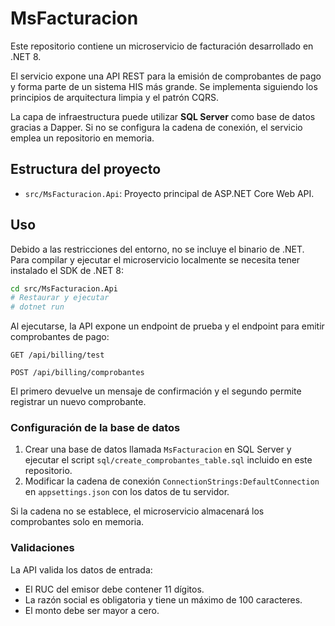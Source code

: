 # MsFacturacion

Este repositorio contiene un microservicio de facturación desarrollado en .NET 8.

El servicio expone una API REST para la emisión de comprobantes de pago y forma parte de un sistema HIS más grande. Se implementa siguiendo los principios de arquitectura limpia y el patrón CQRS.

La capa de infraestructura puede utilizar **SQL Server** como base de datos gracias a Dapper. Si no se configura la cadena de conexión, el servicio emplea un repositorio en memoria.

## Estructura del proyecto

- `src/MsFacturacion.Api`: Proyecto principal de ASP.NET Core Web API.

## Uso

Debido a las restricciones del entorno, no se incluye el binario de .NET. Para compilar y ejecutar el microservicio localmente se necesita tener instalado el SDK de .NET 8:

```bash
cd src/MsFacturacion.Api
# Restaurar y ejecutar
# dotnet run
```

Al ejecutarse, la API expone un endpoint de prueba y el endpoint para emitir comprobantes de pago:

```
GET /api/billing/test

POST /api/billing/comprobantes
```

El primero devuelve un mensaje de confirmación y el segundo permite registrar un nuevo comprobante.

### Configuración de la base de datos

1. Crear una base de datos llamada `MsFacturacion` en SQL Server y ejecutar el script `sql/create_comprobantes_table.sql` incluido en este repositorio.
2. Modificar la cadena de conexión `ConnectionStrings:DefaultConnection` en `appsettings.json` con los datos de tu servidor.

Si la cadena no se establece, el microservicio almacenará los comprobantes solo en memoria.

### Validaciones

La API valida los datos de entrada:

- El RUC del emisor debe contener 11 dígitos.
- La razón social es obligatoria y tiene un máximo de 100 caracteres.
- El monto debe ser mayor a cero.


